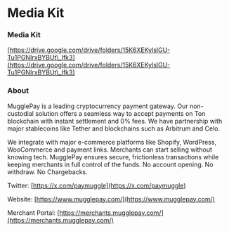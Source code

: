 # Media Kit

### Media Kit&#x20;

[https://drive.google.com/drive/folders/15K6XEKylslGU-Tu1PGNIrxBYBUt\_Ifk3](https://drive.google.com/drive/folders/15K6XEKylslGU-Tu1PGNIrxBYBUt\_Ifk3)

### About&#x20;

MugglePay is a leading cryptocurrency payment gateway. Our non-custodial solution offers a seamless way to accept payments on Ton blockchain with instant settlement and 0% fees. We have partnership with major stablecoins like Tether and blockchains such as Arbitrum and Celo.

We integrate with major e-commerce platforms like Shopify, WordPress, WooCommerce and payment links. Merchants can start selling without knowing tech. MugglePay ensures secure, frictionless transactions while keeping merchants in full control of the funds. No account opening. No withdraw. No Chargebacks.



Twitter: [https://x.com/paymuggle](https://x.com/paymuggle)

Website: [https://www.mugglepay.com/](https://www.mugglepay.com/)

Merchant Portal: [https://merchants.mugglepay.com/](https://merchants.mugglepay.com/)





